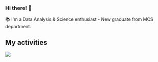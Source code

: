 ### Hi there! 👋

📚 I'm a Data Analysis & Science enthusiast - New graduate from MCS department.


## My activities


<a href="https://github.com/hnsdev/github-readme-stats">
  <img align="center" src="https://github-readme-stats.vercel.app/api/top-langs/?username=hnsdev&theme=midnight-purple&layout=compact&bg_color=0D1117&hide_border=true" />
</a>

